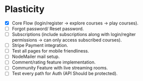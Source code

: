 # Plasticity


- [x] Core Flow (login/register -> explore courses -> play courses).
- [ ] Forgot password/ Reset password.
- [ ] Subscriptions (include subscriptions along with login/regiter permissions -> can only access subscribed courses).
- [ ] Stripe Payment integration.
- [ ] Test all pages for mobile friendliness.
- [ ] NodeMailer mail setup.
- [ ] Comment/rating feature implementation.
- [ ] Community Feature with live streaming rooms.
- [ ] Test every path for Auth (API Should be protected).